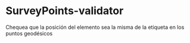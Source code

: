 # SurveyPoints-validator
Chequea que la posición del elemento sea la misma de la etiqueta en los puntos geodésicos
